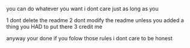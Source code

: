 you can do whatever you want i dont care just as long as you

1
dont delete the readme
2
dont modify the readme unless you added a thing you HAD to put there
3
credit me

anyway your done if you folow those rules i dont care to be honest

